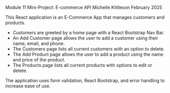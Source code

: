 Module 11 Mini-Project: E-commerce API
Michelle Kittleson
February 2025

This React application is an E-Commerce App that manages customers and products.
- Customers are greeted by a home page with a React Bootstrap Nav Bar.
- An Add Customer page allows the user to add a customer using their name, email, and phone.
- The Customers page lists all current customers with an option to delete.
- The Add Product page allows the user to add a product using the name and price of the product.
- The Products page lists all current products with options to edit or delete.

The application uses form validation, React Bootstrap, and error handling to increase ease of use.